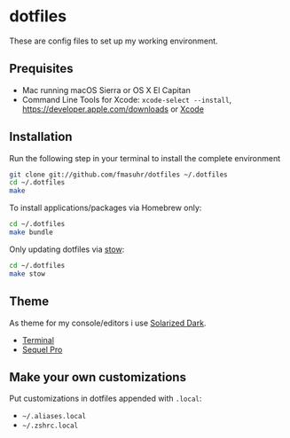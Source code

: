 # dotfiles

These are config files to set up my working environment.

## Prequisites

* Mac running macOS Sierra or OS X El Capitan
* Command Line Tools for Xcode: `xcode-select --install`, <https://developer.apple.com/downloads>
  or [Xcode](https://itunes.apple.com/us/app/xcode/id497799835)

## Installation

Run the following step in your terminal to install the complete environment

```sh
git clone git://github.com/fmasuhr/dotfiles ~/.dotfiles
cd ~/.dotfiles
make
```

To install applications/packages via Homebrew only:

```sh
cd ~/.dotfiles
make bundle
```

Only updating dotfiles via [stow](https://www.gnu.org/software/stow/):

```sh
cd ~/.dotfiles
make stow
```

## Theme

As theme for my console/editors i use [Solarized Dark](http://ethanschoonover.com/solarized).

* [Terminal](https://github.com/altercation/solarized/pull/314)
* [Sequel Pro](https://github.com/altercation/solarized/pull/133)

## Make your own customizations

Put customizations in dotfiles appended with `.local`:

* `~/.aliases.local`
* `~/.zshrc.local`

